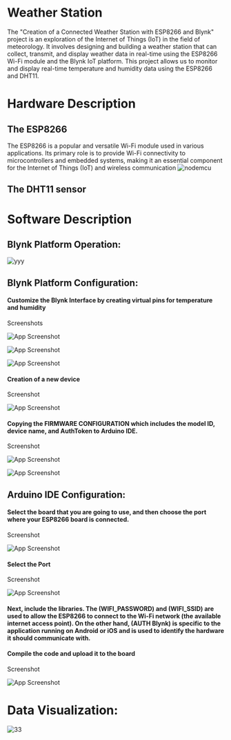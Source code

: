 #  Weather Station

The "Creation of a Connected Weather Station with ESP8266 and Blynk" project is an exploration of the Internet of Things (IoT) in the field of meteorology. It involves designing and building a weather station that can collect, transmit, and display weather data in real-time using the ESP8266 Wi-Fi module and the Blynk IoT platform.
This project allows us to monitor and display real-time temperature and humidity data using the ESP8266 and DHT11.


# Hardware Description
## The ESP8266
The ESP8266 is a popular and versatile Wi-Fi module used in various applications. Its primary role is to provide Wi-Fi connectivity to microcontrollers and embedded systems, making it an essential component for the Internet of Things (IoT) and wireless communication
![nodemcu](https://github.com/yasseffar/Station-Meteo/assets/101462588/b5bc0acb-786d-4ad0-9db0-4b299069caab)

## The DHT11 sensor


# Software Description


## Blynk Platform Operation:

![yyy](https://github.com/yasseffar/Station-Meteo/assets/101462588/9c8d77bf-cf7b-4040-8ce9-f9a7efd96d95)

## Blynk Platform Configuration:
#### Customize the Blynk Interface by creating virtual pins for temperature and humidity
Screenshots

![App Screenshot](https://github.com/yasseffar/Station-Meteo/assets/101462588/394f74fa-e117-4769-8175-7bb4d01de919)

![App Screenshot](https://github.com/yasseffar/Station-Meteo/assets/101462588/bd265913-1189-4538-a702-d23c040e614e)

![App Screenshot](https://github.com/yasseffar/Station-Meteo/assets/101462588/932748c4-2fea-47b2-b539-b458569e717b)

#### Creation of a new device
 Screenshot
 
![App Screenshot](https://github.com/yasseffar/Station-Meteo/assets/101462588/3a7697db-b9c9-4bd6-93f3-2b4ee54d195a)


#### Copying the FIRMWARE CONFIGURATION which includes the model ID, device name, and AuthToken to Arduino IDE.
Screenshot

![App Screenshot](https://github.com/yasseffar/Station-Meteo/assets/101462588/952c5be8-c2da-4dd8-b0e3-a892b1f4a1a3)

![App Screenshot](https://github.com/yasseffar/Station-Meteo/assets/101462588/dafa42a1-1400-452c-9bfd-d60d4d8be17b)


## Arduino IDE Configuration:
#### Select the board that you are going to use, and then choose the port where your ESP8266 board is connected.
Screenshot

![App Screenshot](https://github.com/yasseffar/Station-Meteo/assets/101462588/aee273c5-903b-4c7a-8f74-1b5bd416cf88)

#### Select the Port
 Screenshot
 
![App Screenshot](https://github.com/yasseffar/Station-Meteo/assets/101462588/c335456a-4f66-471f-84e1-2d6b9110dd1e)

#### Next, include the libraries. The (WIFI_PASSWORD) and (WIFI_SSID) are used to allow the ESP8266 to connect to the Wi-Fi network (the available internet access point). On the other hand, (AUTH Blynk) is specific to the application running on Android or iOS and is used to identify the hardware it should communicate with.
#### Compile the code and upload it to the board
 Screenshot
 
![App Screenshot](https://github.com/yasseffar/Station-Meteo/assets/101462588/e0be0669-72a5-4648-809a-78f62a44866b,)


# Data Visualization:
![33](https://github.com/yasseffar/Station-Meteo/assets/101462588/cf732540-2276-49b7-8098-2cc288992ba5)



